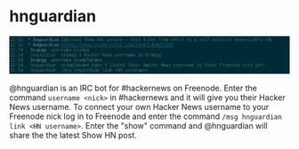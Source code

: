 # hnguardian

![screenshot](screenshot.png)

@hnguardian is an IRC bot for #hackernews on Freenode. Enter the command
`username <nick>` in #hackernews and it will give you their Hacker News
username. To connect your own Hacker News username to your Freenode nick log in
to Freenode and enter the command `/msg hnguardian link <HN username>`. Enter
the "show" command and @hnguardian will share the the latest Show HN post.
